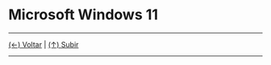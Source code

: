 # Microsoft Windows 11

------------

[(&larr;) Voltar](https://github.com/systemboys/GTi_Laboratory/tree/main/Microsoft%20Windows#assuntos-windows "Voltar ao Sumário") | 
[(&uarr;) Subir](#microsoft-windows-11 "Subir para o topo")

------------
